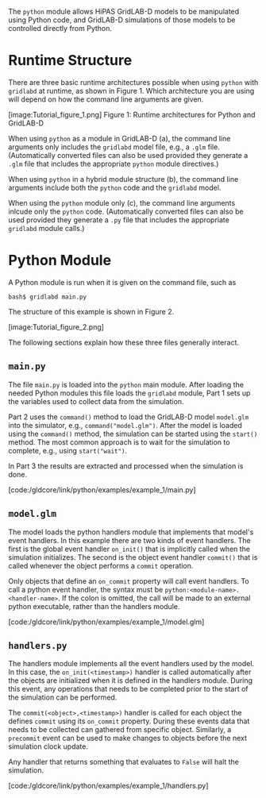 
The `python` module allows HiPAS GridLAB-D models to be manipulated using Python code, and GridLAB-D simulations of those models to be controlled directly from Python.

# Runtime Structure

There are three basic runtime architectures possible when using `python` with `gridlabd` at runtime, as shown in Figure 1. Which architecture you are using will depend on how the command line arguments are given.

[image:Tutorial_figure_1.png]
Figure 1: Runtime architectures for Python and GridLAB-D

When using `python` as a module in GridLAB-D (a), the command line arguments only includes the `gridlabd` model file, e.g., a `.glm` file. (Automatically converted files can also be used provided they generate a `.glm` file that includes the appropriate `python` module directives.)

When using `python` in a hybrid module structure (b), the command line arguments include both the `python` code and the `gridlabd` model.

When using the `python` module only (c), the command line arguments inlcude only the `python` code. (Automatically converted files can also be used provided they generate a `.py` file that includes the appropriate `gridlabd` module calls.)


# Python Module

A Python module is run when it is given on the command file, such as

~~~
bash$ gridlabd main.py
~~~

The structure of this example is shown in Figure 2.

[image:Tutorial_figure_2.png]

The following sections explain how these three files generally interact.

## `main.py`

The file `main.py` is loaded into the `python` main module.  After loading the needed Python modules this file loads the `gridlabd` module, Part 1 sets up the variables used to collect data from the simulation.

Part 2 uses the `command()` method to load the GridLAB-D model `model.glm` into the simulator, e.g., `command("model.glm")`. After the model is loaded using the `command()` method, the simulation can be started using the `start()` method.  The most common approach is to wait for the simulation to complete, e.g., using `start("wait")`.

In Part 3 the results are extracted and processed when the simulation is done.

[code:/gldcore/link/python/examples/example_1/main.py]

## `model.glm`

The model loads the python handlers module that implements that model's event handlers. In this example there are two kinds of event handlers.  The first is the global event handler `on_init()` that is implicitly called when the simulation initializes.  The second is the object event handler `commit()` that is called whenever the object performs a `commit` operation. 

Only objects that define an `on_commit` property will call event handlers. To call a python event handler, the syntax must be `python:<module-name>.<handler-name>`. If the colon is omitted, the call will be made to an external python executable, rather than the handlers module.

[code:/gldcore/link/python/examples/example_1/model.glm]

## `handlers.py`

The handlers module implements all the event handlers used by the model.  In this case, the `on_init(<timestamp>)` handler is called automatically after the objects are initialized when it is defined in the handlers module. During this event, any operations that needs to be completed prior to the start of the simulation can be performed.

The `commit(<object>,<timestamp>)` handler is called for each object the defines `commit` using its `on_commit` property.  During these events data that needs to be collected can gathered from specific object.  Similarly, a `precommit` event can be used to make changes to objects before the next simulation clock update.

Any handler that returns something that evaluates to `False` will halt the simulation.

[code:/gldcore/link/python/examples/example_1/handlers.py]

